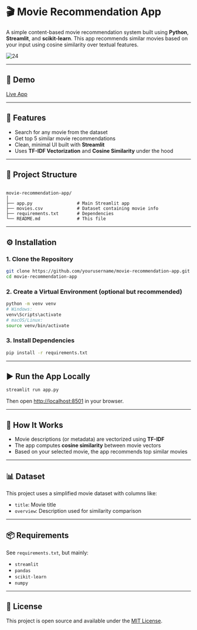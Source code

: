 # 🎬 Movie Recommendation App

A simple content-based movie recommendation system built using **Python**, **Streamlit**, and **scikit-learn**. This app recommends similar movies based on your input using cosine similarity over textual features.

![24](https://github.com/user-attachments/assets/c900ab70-3837-4d98-8a2a-897e3c1cdeed)


---

## 🚀 Demo

[Live App](https://movie-recommendation-8u90.onrender.com/) <!-- Replace with actual URL once deployed -->

---

## 📌 Features

- Search for any movie from the dataset
- Get top 5 similar movie recommendations
- Clean, minimal UI built with **Streamlit**
- Uses **TF-IDF Vectorization** and **Cosine Similarity** under the hood

---

## 📁 Project Structure

```

movie-recommendation-app/
│
├── app.py                 # Main Streamlit app
├── movies.csv             # Dataset containing movie info
├── requirements.txt       # Dependencies
└── README.md              # This file

````

---

## ⚙️ Installation

### 1. Clone the Repository

```bash
git clone https://github.com/yourusername/movie-recommendation-app.git
cd movie-recommendation-app
````

### 2. Create a Virtual Environment (optional but recommended)

```bash
python -m venv venv
# Windows:
venv\Scripts\activate
# macOS/Linux:
source venv/bin/activate
```

### 3. Install Dependencies

```bash
pip install -r requirements.txt
```

---

## ▶️ Run the App Locally

```bash
streamlit run app.py
```

Then open [http://localhost:8501](http://localhost:8501) in your browser.

---

## 🧠 How It Works

* Movie descriptions (or metadata) are vectorized using **TF-IDF**
* The app computes **cosine similarity** between movie vectors
* Based on your selected movie, the app recommends top similar movies

---

## 📊 Dataset

This project uses a simplified movie dataset with columns like:

* `title`: Movie title
* `overview`: Description used for similarity comparison

---

## 📦 Requirements

See `requirements.txt`, but mainly:

* `streamlit`
* `pandas`
* `scikit-learn`
* `numpy`


---

## 📝 License

This project is open source and available under the [MIT License](LICENSE).

